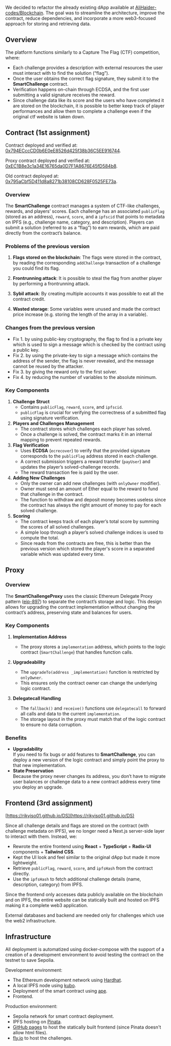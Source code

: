 We decided to refactor the already existing dApp available at
[AliHaider-codes/Blockchain](https://github.com/AliHaider-codes/Blockchain/tree/master).
The goal was to streamline the architecture, improve the contract, reduce dependencies,
and incorporate a more web3-focused approach for storing and retrieving data.

## Overview

The platform functions similarly to a Capture The Flag (CTF) competition, where:

- Each challenge provides a description with external resources the user must interact
with to find the solution (“flag”).
- Once the user obtains the correct flag signature, they submit it to the
**SmartChallenge** contract.
- Verification happens on-chain through ECDSA, and the first user submitting a valid
  signature receives the reward.
- Since challenge data like its score and the users who have completed it are
  stored on the blockchain, it is possible to better keep track of player performances
  and allow them to complete a challenge even if the original ctf website is taken down.

## Contract (1st assignment)

Contract deployed and verified at:
[0x794ECccCD0b6E0eE8526d425f38b36C5EE916744](https://sepolia.etherscan.io/address/0x794ECccCD0b6E0eE8526d425f38b36C5EE916744).

Proxy contract deployed and verified at:
[0xEC1B8e3c1a34E16765da0D7F1A8676E45fD584b8](https://sepolia.etherscan.io/address/0xEC1B8e3c1a34E16765da0D7F1A8676E45fD584b8).

Old contract deployed at:
[0x795aCbf5D411d8a8271b38108CD628F0525FE73a](https://sepolia.etherscan.io/address/0x795aCbf5D411d8a8271b38108CD628F0525FE73a).

### Overview

The **SmartChallenge** contract manages a system of CTF-like challenges, rewards,
and players’ scores. Each challenge has an associated `publicFlag` (stored as an address),
`reward`, `score`, and a `ipfscid` that points to metadata on IPFS
(e.g., challenge name, category, and description).
Players can submit a solution (referred to as a “flag”) to earn rewards,
which are paid directly from the contract’s balance.


### Problems of the previous version

1. **Flags stored on the blockchain**: The flags were stored in the contract, by reading
   the corresponding `addChallenge` transaction of a challenge you could find its flag.

2. **Frontrunning attack**: It is possible to steal the flag from another player by
   performing a frontrunning attack.

3. **Sybil attack**: By creating multiple accounts it was possible to eat all the contract
   credit.

4. **Wasted storage**: Some variables were unused and made the contract price increase
   (e.g. storing the length of the array in a variable).

### Changes from the previous version

- Fix 1. by using public-key cryptography, the flag to find is a private key which
   is used to sign a message which is checked by the contract using a public key.
- Fix 2. by using the private-key to sign a message which contains the address of the
   sender, the flag is never revealed, and the message cannot be reused by the attacker.
- Fix 3. by giving the reward only to the first solver.
- Fix 4. by reducing the number of variables to the absolute minimum.

### Key Components

1. **Challenge Struct**
   - Contains `publicFlag`, `reward`, `score`, and `ipfscid`.
   - `publicFlag` is crucial for verifying the correctness of a submitted flag using
     signature verification.
2. **Players and Challenges Management**
   - The contract stores which challenges each player has solved.
   - Once a challenge is solved, the contract marks it in an internal mapping to prevent
     repeated rewards.
3. **Flag Verification**
   - Uses **ECDSA** (`ecrecover`) to verify that the provided signature corresponds
     to the `publicFlag` address stored in each challenge.
   - A correct submission triggers a reward transfer (`payUser`) and updates the
     player’s solved-challenge records.
   - The reward transaction fee is paid by the user.
4. **Adding New Challenges**
   - Only the owner can add new challenges (with `onlyOwner` modifier).
   - Owner must send an amount of Ether equal to the reward to fund that challenge
     in the contract.
   - The function to withdraw and deposit money becomes useless since the contract has
     always the right amount of money to pay for each solved challenge.
5. **Scoring**
   - The contract keeps track of each player’s total score by summing the scores of all
     solved challenges.
   - A simple loop through a player’s solved challenge indices is used to compute the total.
   - Since reads from the contracts are free, this is better than the previous version
     which stored the player's score in a separated variable which was updated every time.

## Proxy

### Overview

The **SmartChallengeProxy** uses the classic Ethereum Delegate Proxy pattern
([eip-897](https://eips.ethereum.org/EIPS/eip-897)) to separate the contract’s storage and logic.
This design allows for upgrading the contract implementation without changing the contract’s
address, preserving state and balances for users.

### Key Components

1. **Implementation Address**
   - The proxy stores a `implementation` address, which points to the logic contract
     (`SmartChallenge`) that handles function calls.

2. **Upgradeability**
   - The `upgradeTo(address _implementation)` function is restricted by `onlyOwner`.
   - This ensures only the contract owner can change the underlying logic contract.

3. **Delegatecall Handling**
   - The `fallback()` and `receive()` functions use `delegatecall` to forward all calls
     and data to the current `implementation`.
   - The storage layout in the proxy must match that of the logic contract to ensure no
     data corruption.

### Benefits

- **Upgradability**  
  If you need to fix bugs or add features to **SmartChallenge**, you can deploy a new
  version of the logic contract and simply point the proxy to that new implementation.
- **State Preservation**  
  Because the proxy never changes its address, you don’t have to migrate user balances
  or challenge data to a new contract address every time you deploy an upgrade.

## Frontend (3rd assignment)

[https://rikyiso01.github.io/DS](https://rikyiso01.github.io/DS)

Since all challenge details and flags are stored on the contract
(with challenge metadata on IPFS), we no longer need a Next.js server-side layer to
interact with them. Instead, we:

- Rewrote the entire frontend using **React** + **TypeScript** + **Radix-UI** components + **Tailwind CSS**.
- Kept the UI look and feel similar to the original dApp but made it more lightweight.
- Retrieve `publicFlag`, `reward`, `score`, and `ipfsHash` from the contract directly.
- Use the `ipfsHash` to fetch additional challenge details (name, description, category) from IPFS.

Since the frontend only accesses data publicly available on the blockchain and on IPFS,
the entire website can be statically built and hosted on IPFS making it a complete web3
application.

External databases and backend are needed only for challenges which use the web2
infrastructure.

## Infrastructure

All deployment is automatized using docker-compose with the support of a creation of a
development environment to avoid testing the contract on the testnet to save Sepolia.

Development environment:

- The Ethereum development network using [Hardhat](https://hardhat.org/).
- A local IPFS node using [kubo](https://github.com/ipfs/kubo).
- Deployment of the smart contract using [ape](https://github.com/ApeWorX/ape).
- Frontend.

Production environment:

- Sepolia network for smart contract deployment.
- IPFS hosting on [Pinata](https://pinata.cloud/).
- [GitHub pages](https://pages.github.com/) to host the statically built frontend (since Pinata doesn't allow html files).
- [fly.io](https://fly.io/) to host the challenges.

